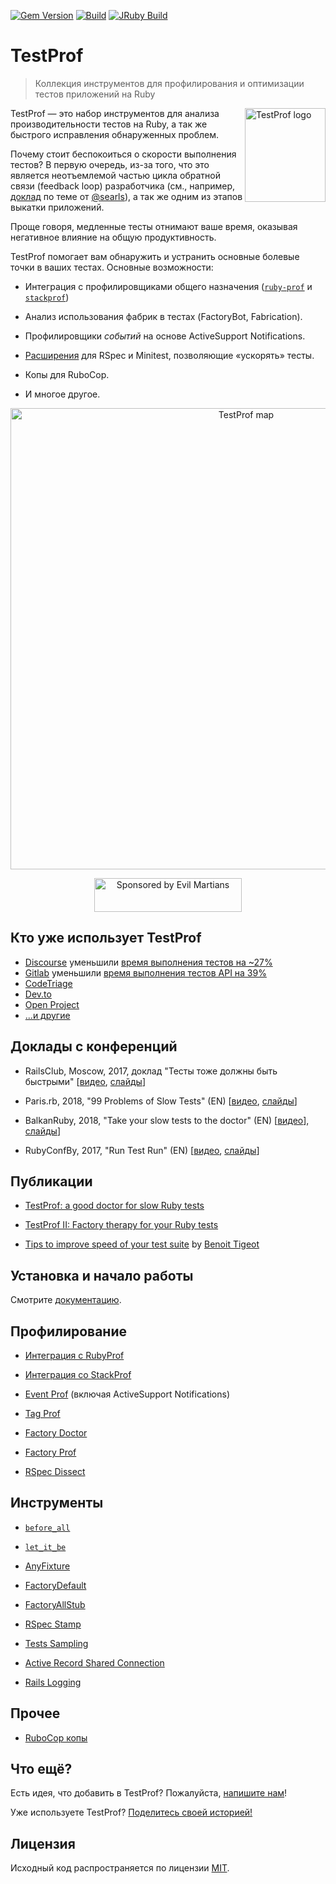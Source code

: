 [![Gem Version](https://badge.fury.io/rb/test-prof.svg)](https://rubygems.org/gems/test-prof) [![Build](https://github.com/test-prof/test-prof/workflows/Build/badge.svg)](https://github.com/test-prof/test-prof/actions)
[![JRuby Build](https://github.com/test-prof/test-prof/workflows/JRuby%20Build/badge.svg)](https://github.com/test-prof/test-prof/actions)

# TestProf

> Коллекция инструментов для профилирования и оптимизации тестов приложений на Ruby

<img align="right" height="150" width="129"
     title="TestProf logo" class="home-logo" src="./assets/images/logo.svg">

TestProf — это набор инструментов для анализа производительности тестов на Ruby, а так же быстрого исправления обнаруженных проблем.

Почему стоит беспокоиться о скорости выполнения тестов? В первую очередь, из-за того, что это является неотъемлемой частью цикла обратной связи (feedback loop) разработчика (см., например, [доклад](https://vimeo.com/145917204) по теме от [@searls](https://github.com/searls)), а так же одним из этапов выкатки приложений.

Проще говоря, медленные тесты отнимают ваше время, оказывая негативное влияние на общую продуктивность.

TestProf помогает вам обнаружить и устранить основные болевые точки в ваших тестах. Основные возможности:

- Интеграция с профилировщиками общего назначения ([`ruby-prof`](https://github.com/ruby-prof/ruby-prof) и [`stackprof`](https://github.com/tmm1/stackprof))

- Анализ использования фабрик в тестах (FactoryBot, Fabrication).

- Профилировщики _событий_ на основе ActiveSupport Notifications.

- [Расширения](#recipes) для RSpec и Minitest, позволяющие «ускорять» тесты.

- Копы для RuboCop.

- И многое другое.

<p align="center">
  <a href="http://bit.ly/test-prof-map-v1">
    <img src="./assets/images/coggle.png" alt="TestProf map" width="738">
  </a>
</p>

<p align="center">
  <a href="https://evilmartians.com/?utm_source=test-prof">
    <img src="https://evilmartians.com/badges/sponsored-by-evil-martians.svg"
         alt="Sponsored by Evil Martians" width="236" height="54">
  </a>
</p>

## Кто уже использует TestProf

- [Discourse](https://github.com/discourse/discourse) уменьшили [время выполнения тестов на ~27%](https://twitter.com/samsaffron/status/1125602558024699904)
- [Gitlab](https://gitlab.com/gitlab-org/gitlab-ce) уменьшили [время выполнения тестов API на 39%](https://gitlab.com/gitlab-org/gitlab-ce/merge_requests/14370)
- [CodeTriage](https://github.com/codetriage/codetriage)
- [Dev.to](https://github.com/thepracticaldev/dev.to)
- [Open Project](https://github.com/opf/openproject)
- [...и другие](https://github.com/test-prof/test-prof/issues/73)

## Доклады с конференций

- RailsClub, Moscow, 2017, доклад "Тесты тоже должны быть быстрыми" [[видео](https://www.youtube.com/watch?v=8S7oHjEiVzs), [слайды](https://speakerdeck.com/palkan/railsclub-moscow-2017-faster-tests)]

- Paris.rb, 2018, "99 Problems of Slow Tests" (EN) [[видео](https://www.youtube.com/watch?v=eDMZS_fkRtk), [слайды](https://speakerdeck.com/palkan/paris-dot-rb-2018-99-problems-of-slow-tests)]

- BalkanRuby, 2018, "Take your slow tests to the doctor" (EN) [[видео](https://www.youtube.com/watch?v=rOcrme82vC8)], [слайды](https://speakerdeck.com/palkan/balkanruby-2018-take-your-slow-tests-to-the-doctor)]

- RubyConfBy, 2017, "Run Test Run" (EN) [[видео](https://www.youtube.com/watch?v=q52n4p0wkIs), [слайды](https://speakerdeck.com/palkan/rubyconfby-minsk-2017-run-test-run)]

## Публикации

- [TestProf: a good doctor for slow Ruby tests](https://evilmartians.com/chronicles/testprof-a-good-doctor-for-slow-ruby-tests)

- [TestProf II: Factory therapy for your Ruby tests](https://evilmartians.com/chronicles/testprof-2-factory-therapy-for-your-ruby-tests-rspec-minitest)

- [Tips to improve speed of your test suite](https://medium.com/appaloosa-store-engineering/tips-to-improve-speed-of-your-test-suite-8418b485205c) by [Benoit Tigeot](https://github.com/benoittgt)

## Установка и начало работы

Смотрите [документацию](./getting_started.md).

## Профилирование

- [Интеграция с RubyProf](./profilers/ruby_prof.md)

- [Интеграция со StackProf](./profilers/stack_prof.md)

- [Event Prof](./profilers/event_prof.md) (включая ActiveSupport Notifications)

- [Tag Prof](./profilers/tag_prof.md)

- [Factory Doctor](./profilers/factory_doctor.md)

- [Factory Prof](./profilers/factory_prof.md)

- [RSpec Dissect](./profilers/rspec_dissect.md)

## Инструменты

- [`before_all`](./recipes/before_all.md)

- [`let_it_be`](./recipes/let_it_be.md)

- [AnyFixture](./recipes/any_fixture.md)

- [FactoryDefault](./recipes/factory_default.md)

- [FactoryAllStub](./recipes/factory_all_stub.md)

- [RSpec Stamp](./recipes/rspec_stamp.md)

- [Tests Sampling](./recipes/tests_sampling.md)

- [Active Record Shared Connection](./recipes/active_record_shared_connection.md)

- [Rails Logging](./recipes/logging.md)

## Прочее

- [RuboCop копы](./misc/rubocop.md)

## Что ещё?

Есть идея, что добавить в TestProf? Пожалуйста, [напишите нам](https://github.com/test-prof/test-prof/discussions)!

Уже используете TestProf? [Поделитесь своей историей!](https://github.com/test-prof/test-prof/discussions/73)

## Лицензия

Исходный код распространяется по лицензии [MIT](http://opensource.org/licenses/MIT).
